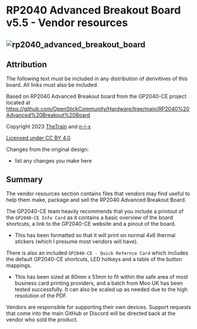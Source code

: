 # RP2040 Advanced Breakout Board v5.5 - Vendor resources
![rp2040_advanced_breakout_board](https://github.com/OpenStickCommunity/Hardware/assets/440158/6245f3fc-1d2b-4c7a-83c1-52d48b58f4c8)
---

## Attribution

The following text must be included in any distribution of derivitives of this board. All links must also be included.

Based on RP2040 Advanced Breakout board from the GP2040-CE project located at https://github.com/OpenStickCommunity/Hardware/tree/main/RP2040%20Advanced%20Breakout%20Board

Copyright 2023 [TheTrain](https://github.com/TheTrainGoes) and [n-i-x](https://github.com/n-i-x)

[Licensed under CC BY 4.0](https://creativecommons.org/licenses/by/4.0/)

Changes from the original design:
  - list any changes you make here

## Summary

The vendor resources section contains files that vendors may find useful to help them make, package and sell the RP2040 Advanced Breakout Board.

The GP2040-CE team heavily recommends that you include a printout of the `GP2040-CE Info Card` as it contains a basic overview of the board shortcuts, a link to the GP2040-CE website and a pinout of the board.

- This has been formatted so that it will print on normal 4x6 thermal stickers (which I presume most vendors will have).

There is also an included `GP2040-CE - Quick Refernce Card` which includes the default GP2040-CE shortcuts, LED hotkeys and a table of the button mappings.

- This has been sized at 80mm x 51mm to fit within the safe area of most business card printing providers, and a batch from Moo UK has been tested successfully. It can also be scaled up as needed due to the high resolution of the PDF.  

Vendors are responsible for supporting their own devices.  Support requests that come into the main GitHub or Discord will be directed back at the vendor who sold the product.  